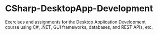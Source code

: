 # CSharp-DesktopApp-Development
Exercises and assignments for the Desktop Application Development course using C#, .NET, GUI frameworks, databases, and REST APIs, etc.
